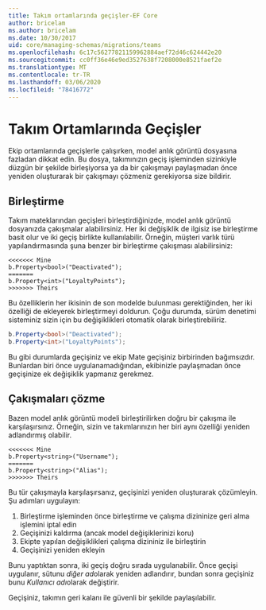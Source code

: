 ```yaml
---
title: Takım ortamlarında geçişler-EF Core
author: bricelam
ms.author: bricelam
ms.date: 10/30/2017
uid: core/managing-schemas/migrations/teams
ms.openlocfilehash: 6c17c56277821159962884aef72d46c624442e20
ms.sourcegitcommit: cc0ff36e46e9ed3527638f7208000e8521faef2e
ms.translationtype: MT
ms.contentlocale: tr-TR
ms.lasthandoff: 03/06/2020
ms.locfileid: "78416772"
---
```

# <a name="migrations-in-team-environments"></a>Takım Ortamlarında Geçişler

Ekip ortamlarında geçişlerle çalışırken, model anlık görüntü dosyasına fazladan dikkat edin. Bu dosya, takımınızın geçiş işleminden sizinkiyle düzgün bir şekilde birleşiyorsa ya da bir çakışmayı paylaşmadan önce yeniden oluşturarak bir çakışmayı çözmeniz gerekiyorsa size bildirir.

## <a name="merging"></a>Birleştirme

Takım mateklarından geçişleri birleştirdiğinizde, model anlık görüntü dosyanızda çakışmalar alabilirsiniz. Her iki değişiklik de ilgisiz ise birleştirme basit olur ve iki geçiş birlikte kullanılabilir. Örneğin, müşteri varlık türü yapılandırmasında şuna benzer bir birleştirme çakışması alabilirsiniz:

``` output
<<<<<<< Mine
b.Property<bool>("Deactivated");
=======
b.Property<int>("LoyaltyPoints");
>>>>>>> Theirs
```

Bu özelliklerin her ikisinin de son modelde bulunması gerektiğinden, her iki özelliği de ekleyerek birleştirmeyi doldurun. Çoğu durumda, sürüm denetimi sisteminiz sizin için bu değişiklikleri otomatik olarak birleştirebiliriz.

``` csharp
b.Property<bool>("Deactivated");
b.Property<int>("LoyaltyPoints");
```

Bu gibi durumlarda geçişiniz ve ekip Mate geçişiniz birbirinden bağımsızdır. Bunlardan biri önce uygulanamadığından, ekibinizle paylaşmadan önce geçişinize ek değişiklik yapmanız gerekmez.

## <a name="resolving-conflicts"></a>Çakışmaları çözme

Bazen model anlık görüntü modeli birleştirilirken doğru bir çakışma ile karşılaşırsınız. Örneğin, sizin ve takımlarınızın her biri aynı özelliği yeniden adlandırmış olabilir.

``` output
<<<<<<< Mine
b.Property<string>("Username");
=======
b.Property<string>("Alias");
>>>>>>> Theirs
```

Bu tür çakışmayla karşılaşırsanız, geçişinizi yeniden oluşturarak çözümleyin. Şu adımları uygulayın:

1. Birleştirme işleminden önce birleştirme ve çalışma dizininize geri alma işlemini iptal edin
2. Geçişinizi kaldırma (ancak model değişiklerinizi koru)
3. Ekipte yapılan değişiklikleri çalışma dizininiz ile birleştirin
4. Geçişinizi yeniden ekleyin

Bunu yaptıktan sonra, iki geçiş doğru sırada uygulanabilir. Önce geçişi uygulanır, sütunu *diğer ad*olarak yeniden adlandırır, bundan sonra geçişiniz bunu *Kullanıcı adı*olarak değiştirir.

Geçişiniz, takımın geri kalanı ile güvenli bir şekilde paylaşılabilir.
